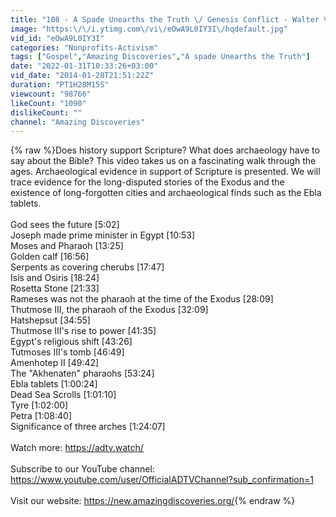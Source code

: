 ```yaml
---
title: "108 - A Spade Unearths the Truth \/ Genesis Conflict - Walter Veith"
image: "https:\/\/i.ytimg.com\/vi\/eOwA9L0IY3I\/hqdefault.jpg"
vid_id: "eOwA9L0IY3I"
categories: "Nonprofits-Activism"
tags: ["Gospel","Amazing Discoveries","A spade Unearths the Truth"]
date: "2022-01-31T10:33:26+03:00"
vid_date: "2014-01-28T21:51:22Z"
duration: "PT1H28M15S"
viewcount: "98766"
likeCount: "1090"
dislikeCount: ""
channel: "Amazing Discoveries"
---
```

{% raw %}Does history support Scripture? What does archaeology have to say about the Bible? This video takes us on a fascinating walk through the ages. Archaeological evidence in support of Scripture is presented. We will trace evidence for the long-disputed stories of the Exodus and the existence of long-forgotten cities and archaeological finds such as the Ebla tablets.<br /><br />God sees the future [5:02]<br />Joseph made prime minister in Egypt [10:53]<br />Moses and Pharaoh [13:25]<br />Golden calf [16:56]<br />Serpents as covering cherubs [17:47]<br />Isis and Osiris [18:24]<br />Rosetta Stone [21:33]<br />Rameses was not the pharaoh at the time of the Exodus [28:09]<br />Thutmose III, the pharaoh of the Exodus [32:09]<br />Hatshepsut [34:55]<br />Thutmose III's rise to power [41:35]<br />Egypt's religious shift [43:26]<br />Tutmoses III's tomb [46:49]<br />Amenhotep II [49:42]<br />The &quot;Akhenaten&quot; pharaohs [53:24]<br />Ebla tablets [1:00:24]<br />Dead Sea Scrolls [1:01:10]<br />Tyre [1:02:00]<br />Petra [1:08:40]<br />Significance of three arches [1:24:07]<br /><br />Watch more: <a rel="nofollow" target="blank" href="https://adtv.watch/">https://adtv.watch/</a><br /><br />Subscribe to our YouTube channel: <a rel="nofollow" target="blank" href="https://www.youtube.com/user/OfficialADTVChannel?sub_confirmation=1">https://www.youtube.com/user/OfficialADTVChannel?sub_confirmation=1</a><br /><br />Visit our website: <a rel="nofollow" target="blank" href="https://new.amazingdiscoveries.org/">https://new.amazingdiscoveries.org/</a>{% endraw %}
